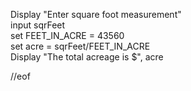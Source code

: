 Display "Enter square foot measurement"  
input sqrFeet  
set FEET_IN_ACRE = 43560  
set acre = sqrFeet/FEET_IN_ACRE  
Display "The total acreage is $", acre  
  
//eof